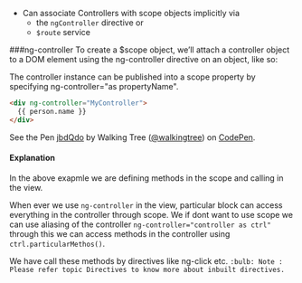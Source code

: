 * Can associate Controllers with scope objects implicitly via 
  - the `ngController` directive or 
  - `$route` service

###ng-controller
To create a $scope object, we’ll attach a controller object to a DOM element using the ng-controller directive on an object, like so:

The controller instance can be published into a scope property by specifying ng-controller="as propertyName".

```html
<div ng-controller="MyController">
  {{ person.name }}
</div>
```
<p data-height="268" data-theme-id="0" data-slug-hash="jbdQdo" data-default-tab="result" data-user="walkingtree" class='codepen'>See the Pen <a href='http://codepen.io/walkingtree/pen/jbdQdo/'>jbdQdo</a> by Walking Tree (<a href='http://codepen.io/walkingtree'>@walkingtree</a>) on <a href='http://codepen.io'>CodePen</a>.</p>
<script async src="//assets.codepen.io/assets/embed/ei.js"></script>

#### Explanation
In the above exapmle we are defining methods in the scope and calling in the view.


When ever we use `ng-controller` in the view, particular block can access everything in the controller through scope.
We if dont want to use scope we can use aliasing of the controller `ng-controller="controller as ctrl"` through this we can access methods in the controller using `ctrl.particularMethos()`.

We have call these methods by directives like ng-click etc.
 `:bulb: Note : Please refer topic Directives to know more about inbuilt directives.`

